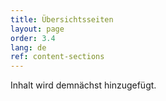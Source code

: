 ```yaml
---
title: Übersichtsseiten
layout: page
order: 3.4
lang: de
ref: content-sections
---
```


Inhalt wird demnächst hinzugefügt.
